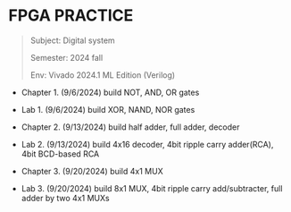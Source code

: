 FPGA PRACTICE
=
> Subject: Digital system
>
> Semester: 2024 fall
>
> Env: Vivado 2024.1 ML Edition (Verilog)
>

 * Chapter 1. (9/6/2024)
build NOT, AND, OR gates

 * Lab 1. (9/6/2024)
build XOR, NAND, NOR gates

 * Chapter 2. (9/13/2024)
build half adder, full adder, decoder

* Lab 2. (9/13/2024)
build 4x16 decoder, 4bit ripple carry adder(RCA), 4bit BCD-based RCA

* Chapter 3. (9/20/2024)
build 4x1 MUX

* Lab 3. (9/20/2024)
build 8x1 MUX, 4bit ripple carry add/subtracter, full adder by two 4x1 MUXs






